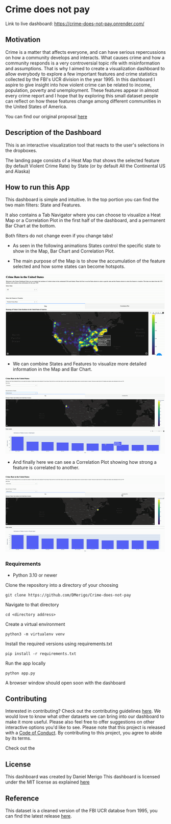 # Crime does not pay

Link to live dashboard: <https://crime-does-not-pay.onrender.com/>

## Motivation

Crime is a matter that affects everyone, and can have serious repercussions on how a community develops and interacts. What causes crime and how a community responds is a very controversial topic rife with misinformation and assumptions. That is why I aimed to create a visualization dashboard to allow everybody to explore a few important features and crime statistics collected by the FBI's UCR division in the year 1995. In this dashboard I aspire to give insight into how violent crime can be related to income, population, poverty and unemployment. These features appear in almost every crime report and I hope that by exploring this small dataset people can reflect on how these features change among different communities in the United States of America.

You can find our original proposal [here](https://github.com/UBC-MDS/Communites_and_Crime_group8/blob/main/reports/proposal.md)

## Description of the Dashboard

This is an interactive visualization tool that reacts to the user's selections in the dropboxes.

The landing page consists of a Heat Map that shows the selected feature (by default Violent Crime Rate) by State (or by default All the Continental US and Alaska)

## How to run this App

This dashboard is simple and intuitive. In the top portion you can find the two main filters: State and Features.

It also contains a Tab Navigator where you can choose to visualize a Heat Map or a Correlation Plot in the first half of the dashboard, and a permanent Bar Chart at the bottom.

Both filters do not change even if you change tabs!

-   As seen in the following animations States control the specific state to show in the Map, Bar Chart and Correlation Plot.

-   The main purpose of the Map is to show the accumulation of the feature selected and how some states can become hotspots.

![Landing Page](media/landing.gif)

-   We can combine States and Features to visualize more detailed information in the Map and Bar Chart.

![Map and Bar Chart](media/bar_chart.gif)

-   And finally here we can see a Correlation Plot showing how strong a feature is correlated to another.

![](media/correlation_plot.gif)

### Requirements

-   Python 3.10 or newer

Clone the repository into a directory of your choosing

    git clone https://github.com/DMerigo/Crime-does-not-pay

Navigate to that directory

    cd <directory address>

Create a virtual environment

    python3 -m virtualenv venv

Install the required versions using requirements.txt

    pip install -r requirements.txt

Run the app locally

    python app.py

A browser window should open soon with the dashboard

## Contributing

Interested in contributing? Check out the contributing guidelines [here](https://github.com/DMerigo/Crime-does-not-pay/blob/main/CONTRIBUTING). We would love to know what other datasets we can bring into our dashboard to make it more useful. Please also feel free to offer suggestions on other interactive options you'd like to see. Please note that this project is released with a [Code of Conduct](https://github.com/DMerigo/Crime-does-not-pay/blob/main/CODE_OF_CONDUCT). By contributing to this project, you agree to abide by its terms.

Check out the

## License

This dashboard was created by Daniel Merigo This dashboard is licensed under the MIT license as explained [here](https://github.com/DMerigo/Crime-does-not-pay/blob/main/LICENSE)

## Reference

This dataset is a cleaned version of the FBI UCR databse from 1995, you can find the latest release [here](https://ucr.fbi.gov/crime-in-the-u.s).
